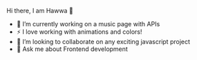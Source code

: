 Hi there, I am Hawwa 👋
- 🔭 I’m currently working on a music page with APIs
- ⚡ I love working with animations and colors!
- 👯 I’m looking to collaborate on any exciting javascript project
- 💬 Ask me about Frontend development
